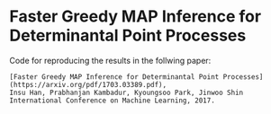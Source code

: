 # Faster Greedy MAP Inference for Determinantal Point Processes

Code for reproducing the results in the follwing paper:

	[Faster Greedy MAP Inference for Determinantal Point Processes]
	(https://arxiv.org/pdf/1703.03389.pdf),
	Insu Han, Prabhanjan Kambadur, Kyoungsoo Park, Jinwoo Shin
	International Conference on Machine Learning, 2017.
